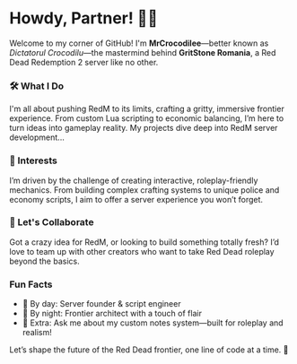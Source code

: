 # Howdy, Partner! 🐊🤠

Welcome to my corner of GitHub! I'm **MrCrocodilee**—better known as *Dictatorul Crocodilu*—the mastermind behind **GritStone Romania**, a Red Dead Redemption 2 server like no other.

### 🛠 What I Do
I'm all about pushing RedM to its limits, crafting a gritty, immersive frontier experience. From custom Lua scripting to economic balancing, I’m here to turn ideas into gameplay reality. My projects dive deep into RedM server development...

### 👀 Interests
I’m driven by the challenge of creating interactive, roleplay-friendly mechanics. From building complex crafting systems to unique police and economy scripts, I aim to offer a server experience you won’t forget.

### 🌟 Let's Collaborate
Got a crazy idea for RedM, or looking to build something totally fresh? I’d love to team up with other creators who want to take Red Dead roleplay beyond the basics.

### Fun Facts
- 💼 By day: Server founder & script engineer
- 🌄 By night: Frontier architect with a touch of flair 
- 📝 Extra: Ask me about my custom notes system—built for roleplay and realism!

Let’s shape the future of the Red Dead frontier, one line of code at a time. 🤠
